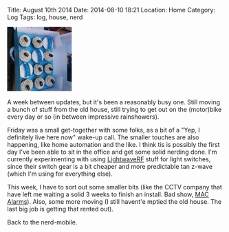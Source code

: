 Title: August 10th 2014
Date: 2014-08-10 18:21
Location: Home
Category: Log
Tags: log, house, nerd

<a href="/images/20140810-nom.jpg">![Nom!](/images/thumbs/thumbnail_square/20140810-nom.jpg)</a>

A week between updates, but it's been a reasonably busy one. Still moving a bunch of stuff from the old house, still trying to get out on the (motor)bike every day or so (in between impressive rainshowers).

Friday was a small get-together with some folks, as a bit of a "Yep, I definitely live here now" wake-up call. The smaller touches are also happening, like home automation and the like. I think tis is possibly the first day I've been able to sit in the office and get some solid nerding done. I'm currently experimenting with using [LightwaveRF] stuff for light switches, since their switch gear is a bit cheaper and more predictable tan z-wave (which I'm using for everything else).

This week, I have to sort out some smaller bits (like the CCTV company that have left me waiting a solid 3 weeks to finish an install. Bad show, [MAC Alarms]). Also, some more moving (I still havent'e mptied the old house. The last big job is getting that rented out).

Back to the nerd-mobile.

  [LightwaveRF]: http://www.lightwaverf.co.uk/
  [MAC Alarms]: ttp://www.macalarms.ie/
